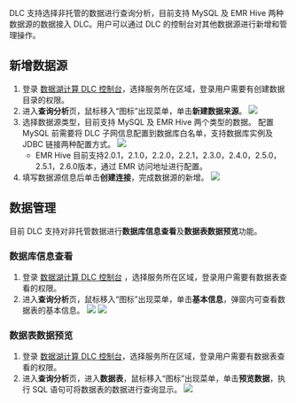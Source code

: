 ﻿DLC 支持选择非托管的数据进行查询分析，目前支持 MySQL 及 EMR Hive 两种数据源的数据接入 DLC。用户可以通过 DLC 的控制台对其他数据源进行新增和管理操作。
## 新增数据源
1. 登录 [数据湖计算 DLC 控制台](https://console.cloud.tencent.com/dlc)，选择服务所在区域，登录用户需要有创建数据目录的权限。
2. 进入**查询分析**页，鼠标移入“图标”出现菜单，单击**新建数据来源**。
![](https://qcloudimg.tencent-cloud.cn/raw/0577d7386bec902897daf32b7ed04e18.png)
3. 选择数据源类型，目前支持 MySQL 及 EMR Hive 两个类型的数据。 配置 MySQL 前需要将 DLC 子网信息配置到数据库白名单，支持数据库实例及 JDBC 链接两种配置方式。
![](https://qcloudimg.tencent-cloud.cn/raw/5d4407029b55b6a4889b4e5a1421358c.png)
	- EMR Hive 目前支持2.0.1，2.1.0，2.2.0，2.2.1，2.3.0，2.4.0，2.5.0，2.5.1，2.6.0版本，通过 EMR 访问地址进行配置。
4. 填写数据源信息后单击**创建连接**，完成数据源的新增。
![](https://qcloudimg.tencent-cloud.cn/raw/d6115c44b74057c96bac164ec2220275.png)

## 数据管理
目前 DLC 支持对非托管数据进行**数据库信息查看**及**数据表数据预览**功能。

### 数据库信息查看
1. 登录 [数据湖计算 DLC 控制台](https://console.cloud.tencent.com/dlc) ，选择服务所在区域，登录用户需要有数据表查看的权限。
2. 进入**查询分析**页，鼠标移入“图标”出现菜单，单击**基本信息**，弹窗内可查看数据表的基本信息。
![](https://qcloudimg.tencent-cloud.cn/raw/2a9c1a65250ec8f11c3f46acc7690d7c.png)
![](https://qcloudimg.tencent-cloud.cn/raw/8ff385769c323b92372f31925a3efd1e.png)

### 数据表数据预览
1. 登录 [数据湖计算 DLC 控制台](https://console.cloud.tencent.com/dlc)，选择服务所在区域，登录用户需要有数据表查看的权限。
2. 进入**查询分析**页，进入**数据表**，鼠标移入“图标”出现菜单，单击**预览数据**，执行 SQL 语句可将数据表的数据进行查询显示。
![](https://qcloudimg.tencent-cloud.cn/raw/0d46e69d4a72f0d157416fd8c53bb99c.png)
